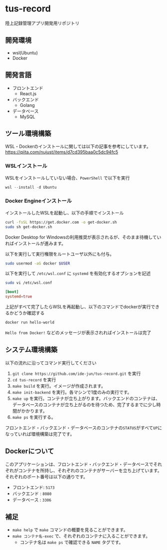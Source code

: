 # tus-record

陸上記録管理アプリ開発用リポジトリ

## 開発環境
- wsl(Ubuntu)
- Docker

## 開発言語
- フロントエンド
    - React.js
- バックエンド
    - Golang
- データベース
    - MySQL

## ツール環境構築
WSL・Dockerのインストールに関しては以下の記事を参考にしています。
https://qiita.com/nujust/items/d7cd395baa0c5dc94fc5
### WSLインストール

WSLをインストールしていない場合、`PowerShell` で以下を実行
```PowerShell
wsl --install -d Ubuntu
```

### Docker Engineインストール
インストールしたWSLを起動し、以下の手順でインストール
```Bash
curl -fsSL https://get.docker.com -o get-docker.sh
sudo sh get-docker.sh
```
Docker Desktop for Windowsの利用推奨が表示されるが、そのまま待機していればインストールが進みます。

以下を実行して実行権限をルートユーザ以外にも付与。
```Bash
sudo usermod -aG docker $USER
```

以下を実行して `/etc/wsl.conf` に `systemd` を有効化するオプションを記述
```Bash
sudo vi /etc/wsl.conf
```
```/etc/wsl.conf
[boot]
systemd=true
```

上記がすべて完了したらWSLを再起動し、以下のコマンドでdockerが実行できるかどうか確認する
```Bash
docker run hello-world
```

`Hello from Docker!` などのメッセージが表示されればインストールは完了

## システム環境構築
以下の流れに沿ってコマンド実行してください
1. `git clone https://github.com/ide-jun/tus-record.git` を実行
2. `cd tus-record` を実行
3. `make build` を実行。イメージが作成されます。
4. `make init-backend` を実行。各マシンで1度のみの実行です。
5. `make up` を実行。コンテナが立ち上がります。バックエンドのコンテナは、データベースのコンテナが立ち上がるのを待つため、完了するまでに少し時間がかかります。
6. `make ps` を実行する。

フロントエンド・バックエンド・データベースのコンテナの`STATUS`がすべて`UP`になっていれば環境構築は完了です。

## Dockerについて
このアプリケーションは、フロントエンド・バックエンド・データベースでそれぞれがコンテナを所持し、それぞれのコンテナがサーバーを立ち上げています。
それぞれのポート番号は以下の通りです。
- フロントエンド: `5173`
- バックエンド  : `8080`
- データベース  : `3306`

## 補足
- `make help` で `make` コマンドの概要を見ることができます。
- `make コンテナ名-exec` で、それぞれのコンテナに入ることができます。
    - コンテナ名は `make ps` で確認できる `NAME` タグです。